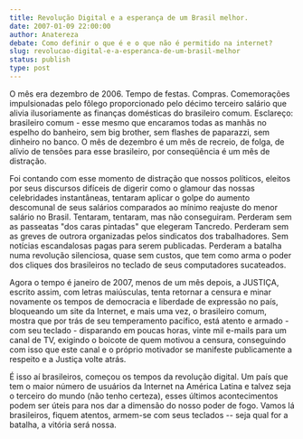 ```yaml
---
title: Revolução Digital e a esperança de um Brasil melhor.
date: 2007-01-09 22:00:00
author: Anatereza
debate: Como definir o que é e o que não é permitido na internet?
slug: revolucao-digital-e-a-esperanca-de-um-brasil-melhor
status: publish 
type: post
---
```


  
O mês era dezembro de 2006. Tempo de festas. Compras. Comemorações impulsionadas pelo fôlego proporcionado pelo décimo terceiro salário que alivia ilusoriamente as finanças domésticas do brasileiro comum. Esclareço: brasileiro comum - esse mesmo que encaramos todas as manhãs no espelho do banheiro, sem big brother, sem flashes de paparazzi, sem dinheiro no banco. O mês de dezembro é um mês de recreio, de folga, de alívio de tensões para esse brasileiro, por conseqüência é um mês de distração.  
  
Foi contando com esse momento de distração que nossos políticos, eleitos por seus discursos difíceis de digerir como o glamour das nossas celebridades instantâneas, tentaram aplicar o golpe do aumento descomunal de seus salários comparados ao mínimo reajuste do menor salário no Brasil. Tentaram, tentaram, mas não conseguiram. Perderam sem as passeatas "dos caras pintadas" que elegeram Tancredo. Perderam sem as greves de outrora organizadas pelos sindicatos dos trabalhadores. Sem notícias escandalosas pagas para serem publicadas. Perderam a batalha numa revolução silenciosa, quase sem custos, que tem como arma o poder dos cliques dos brasileiros no teclado de seus computadores sucateados.  
  
Agora o tempo é janeiro de 2007, menos de um mês depois, a JUSTIÇA, escrito assim, com letras maiúsculas, tenta retornar a censura e minar novamente os tempos de democracia e liberdade de expressão no país, bloqueando um site da Internet, e mais uma vez, o brasileiro comum, mostra que por trás de seu temperamento pacífico, está atento e armado - com seu teclado - disparando em poucas horas, vinte mil e-mails para um canal de TV, exigindo o boicote de quem motivou a censura, conseguindo com isso que este canal e o próprio motivador se manifeste publicamente a respeito e a Justiça volte atrás.  
  
É isso aí brasileiros, começou os tempos da revolução digital. Um país que tem o maior número de usuários da Internet na América Latina e talvez seja o terceiro do mundo (não tenho certeza), esses últimos acontecimentos podem ser úteis para nos dar a dimensão do nosso poder de fogo. Vamos lá brasileiros, fiquem atentos, armem-se com seus teclados -- seja qual for a batalha, a vitória será nossa.  
  

